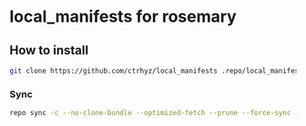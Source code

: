# local_manifests for rosemary

## How to install
```bash
git clone https://github.com/ctrhyz/local_manifests .repo/local_manifests
```
### Sync
```bash
repo sync -c --no-clone-bundle --optimized-fetch --prune --force-sync -j$(nproc --all)
```